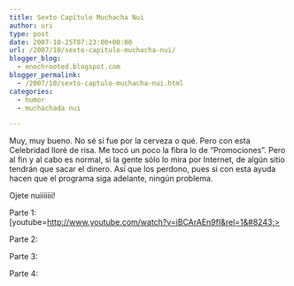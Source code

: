 ```yaml
---
title: Sexto Capítulo Muchacha Nui
author: uri
type: post
date: 2007-10-25T07:23:00+00:00
url: /2007/10/sexto-capitulo-muchacha-nui/
blogger_blog:
  - enochrooted.blogspot.com
blogger_permalink:
  - /2007/10/sexto-captulo-muchacha-nui.html
categories:
  - humor
  - muchachada nui

---
```

Muy, muy bueno. No sé si fue por la cerveza o qué. Pero con esta Celebridad lloré de risa. Me tocó un poco la fibra lo de &#8220;Promociones&#8221;. Pero al fin y al cabo es normal, si la gente sólo lo mira por Internet, de algún sitio tendrán que sacar el dinero. Así que los perdono, pues si con esta ayuda hacen que el programa siga adelante, ningún problema.

Ojete nuiiiiiii!

Parte 1:  
[youtube=http://www.youtube.com/watch?v=iBCArAEn9fI&rel=1&#8243;>

Parte 2:

Parte 3:

Parte 4: